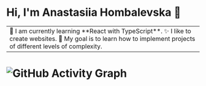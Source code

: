 # Hi, I'm Anastasiia Hombalevska 🤝

<table>
<tr>
  <td valign="center">
    🌱 I am currently learning **React with TypeScript**.
    ✨ I like to create websites.
    🎯 My goal is to learn how to implement projects of different levels of complexity.
  </td>
</tr>
</table>


# ![GitHub Activity Graph](https://activity-graph.herokuapp.com/graph?username=#AnastasiiaHombalevska&theme=dracula&hide_border=true)

<!--
**AnastasiiaHombalevska/AnastasiiaHombalevska** is a ✨ _special_ ✨ repository because its `README.md` (this file) appears on your GitHub profile.

Here are some ideas to get you started:

- 🔭 I’m currently working on ...
- 🌱 I’m currently learning ...
- 👯 I’m looking to collaborate on ...
- 🤔 I’m looking for help with ...
- 💬 Ask me about ...
- 📫 How to reach me: ...
- 😄 Pronouns: ...
- ⚡ Fun fact: ...
-->
